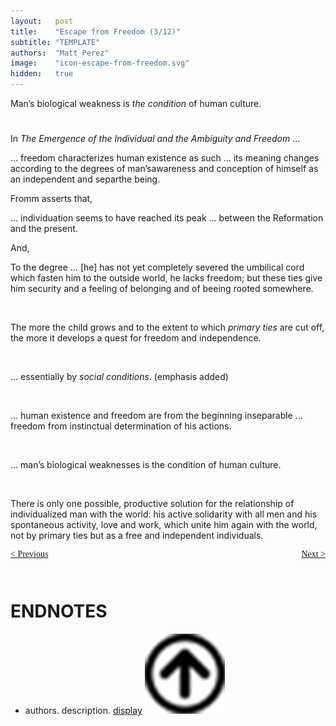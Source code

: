 ```yaml
---
layout:   post
title:    "Escape from Freedom (3/12)"
subtitle: "TEMPLATE"
authors:  "Matt Perez"
image:    "icon-escape-from-freedom.svg"
hidden:   true
---
```


<div style='display:none; '>
 <p><em>Escape from Freedom</em> was published in 1941. Pim de Morre, co-founder of <em>Corporate Rebels</em>, reminded me of it (he is reading it). I it when I was 18-19 years old (I am a mere 73 now).</p>
</div>

<div class="_citation">
 <p>Man&rsquo;s biological weakness is <em>the condition</em> of human culture.</p>
</div>

<h1></h1>
 <p>In <em>The Emergence of the Individual and the Ambiguity and Freedom</em> &hellip;</p>
 <div class="_citation">
  <p>&hellip; freedom characterizes human existence as such &hellip; its meaning changes according to the degrees of man&rsquo;sawareness and conception of himself as an independent and separthe being.</p>
 </div>
<p>Fromm asserts that,</p>
 <div class="_citation">
  <p>&hellip; individuation seems to have reached its peak &hellip; between the Reformation and the present.</p>
 </div>
<p>And,</p>
 <div class="_citation">
  <p>To the degree &hellip; [he] has not yet completely severed the umbilical cord which fasten him to the outside world, he lacks freedom; but these ties give him security and a feeling of belonging and of beeing rooted somewhere.</p>
 </div>
<br>
 <div class="_citation">
  <p>The more the child grows and to the extent to which <em>primary ties</em> are cut off, the more it develops a quest for freedom and independence.</p>
 </div>
<br>
 <div class="_citation">
  <p>&hellip; essentially by <em>social conditions</em>. <span style="font-name:courier new">(emphasis added)</span></p>
 </div>
<br>
 <div class="_citation">
  <p>&hellip; human existence and freedom are from the beginning inseparable &hellip; freedom from instinctual determination of his actions.</p>
 </div>
<br>
 <div class="_citation">
  <p>&hellip; man&rsquo;s biological weaknesses is the condition of human culture.</p>
 </div>
<br>
 <div class="_citation">
  <p>There is only one possible, productive solution  for the relationship of individualized man with the world: his active solidarity with all men and his spontaneous activity, love and work, which unite him again with the world, not by primary ties but as a free and independent individuals.</p>
 </div>

<div style="margin-bottom:1in; font-family: American Typewriter, serif; ">
 <span style="float:left; ">
  <a href="https://radicalcompanies.com/2024/12/22/escape-from-freedom">&lt; Previous</a>
 </span>
 <span style="float:right; ">
  <a href="https://radicalcompanies.com/2024/12/26/escape-from-freedom">Next &gt;</a>
 </span>
</div>

<h1 class="_section">ENDNOTES</h1>
 <ul>
  <li id="en01">
   <p class="_list-item">
    authors.
    description.
    <a href="display" target="_blank">display</a>
    <a class="_uparrow" href="#bm01"><img src="/assets/img/arrow-up-icon.png"></a>
   </p>
  </li>
 </ul>
